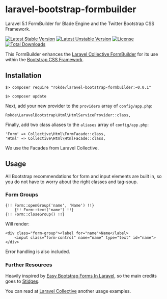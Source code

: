 # laravel-bootstrap-formbuilder

Laravel 5.1 FormBuilder for Blade Engine and the Twitter Bootstrap CSS Framework.

[![Latest Stable Version](https://poser.pugx.org/rokde/laravel-bootstrap-formbuilder/v/stable.svg)](https://packagist.org/packages/rokde/laravel-bootstrap-formbuilder) [![Latest Unstable Version](https://poser.pugx.org/rokde/laravel-bootstrap-formbuilder/v/unstable.svg)](https://packagist.org/packages/rokde/laravel-bootstrap-formbuilder) [![License](https://poser.pugx.org/rokde/laravel-bootstrap-formbuilder/license.svg)](http://rok.mit-license.org/) [![Total Downloads](https://poser.pugx.org/rokde/laravel-bootstrap-formbuilder/downloads.svg)](https://packagist.org/packages/rokde/laravel-bootstrap-formbuilder)


This FormBuilder enhances the [Laravel Collective FormBuilder](https://github.com/LaravelCollective/html) for its use
 within the [Bootstrap CSS Framework](http://getbootstrap.com).


## Installation

	$> composer require "rokde/laravel-bootstrap-formbuilder:~0.0.1"

	$> composer update

Next, add your new provider to the `providers` array of `config/app.php`:

	Rokde\LaravelBootstrap\Html\HtmlServiceProvider::class,

Finally, add two class aliases to the `aliases` array of `config/app.php`:

	'Form' => Collective\Html\FormFacade::class,
	'Html' => Collective\Html\HtmlFacade::class,

We use the Facades from Laravel Collective.

## Usage

All Bootstrap recommendations for form and input elements are built in, so you do not have to worry about the right 
 classes and tag-soup.


### Form Groups

	{!! Form::openGroup('name', 'Name') !!}
		{!! Form::text('name') !!}
	{!! Form::closeGroup() !!}

Will render:

	<div class="form-group"><label for="name">Name</label>
		<input class="form-control" name="name" type="text" id="name">
	</div>

Error handling is also included.


### Further Resources

Heavily inspired by [Easy Bootstrap Forms In Laravel](http://blog.stidges.com/post/easy-bootstrap-forms-in-laravel), so 
 the main credits goes to [Stidges](https://github.com/stidges).

You can read at [Laravel Collective](http://laravelcollective.com/docs/5.1/html#opening-a-form) another usage examples.
